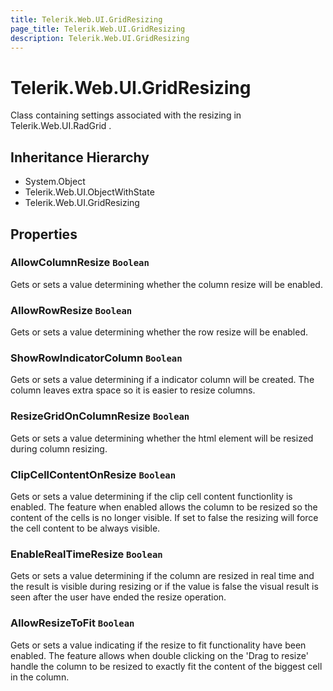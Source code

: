 ```yaml
---
title: Telerik.Web.UI.GridResizing
page_title: Telerik.Web.UI.GridResizing
description: Telerik.Web.UI.GridResizing
---
```


# Telerik.Web.UI.GridResizing

Class containing settings associated with the resizing in Telerik.Web.UI.RadGrid .

## Inheritance Hierarchy

* System.Object
* Telerik.Web.UI.ObjectWithState
* Telerik.Web.UI.GridResizing

## Properties

###  AllowColumnResize `Boolean`

Gets or sets a value determining whether the column resize will be enabled.

###  AllowRowResize `Boolean`

Gets or sets a value determining whether the row resize will be enabled.

###  ShowRowIndicatorColumn `Boolean`

Gets or sets a value determining if a indicator column will be created.
            The column leaves extra space so it is easier to resize columns.

###  ResizeGridOnColumnResize `Boolean`

Gets or sets a value determining whether the  html element
            will be resized during column resizing.

###  ClipCellContentOnResize `Boolean`

Gets or sets a value determining if the clip cell content functionlity is enabled.
            The feature when enabled allows the column to be resized so the content of the cells
            is no longer visible. If set to false the resizing will force the cell content to be
            always visible.

###  EnableRealTimeResize `Boolean`

Gets or sets a value determining if the column are resized in real time
            and the result is visible during resizing or if the value is false
            the visual result is seen after the user have ended the resize operation.

###  AllowResizeToFit `Boolean`

Gets or sets a value indicating if the resize to fit functionality have been enabled.
            The feature allows when double clicking on the 'Drag to resize' handle the column to be resized
            to exactly fit the content of the biggest cell in the column.

